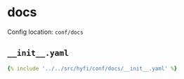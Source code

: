 # docs

Config location: `conf/docs`

## `__init__.yaml`

```yaml
{% include '../../src/hyfi/conf/docs/__init__.yaml' %}
```

